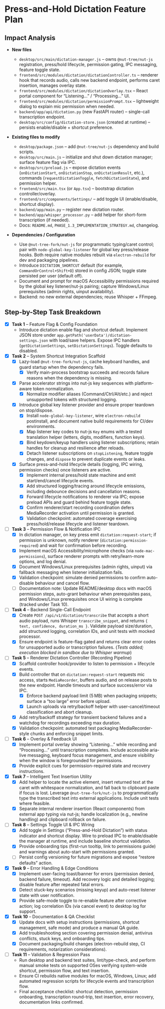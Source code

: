 # Press-and-Hold Dictation Feature Plan

## Impact Analysis

- **New files**
  - `desktop/src/main/dictation-manager.js` – owns `@nut-tree/nut-js` registration, press/hold lifecycle, permission gating, IPC messaging, feature toggle state.
  - `frontend/src/modules/dictation/dictationController.ts` – renderer hook that records audio, calls new backend endpoint, performs caret insertion, manages overlay state.
  - `frontend/src/modules/dictation/dictationOverlay.tsx` – React portal component for “Listening…” / “Processing…” UI.
  - `frontend/src/modules/dictation/permissionPrompt.tsx` – lightweight dialog to explain mic permission when needed.
  - `backend/app/api/dictation.py` (new FastAPI router) – single-call transcription endpoint.
  - `desktop/src/config/dictation-store.json` (created at runtime) – persists enable/disable + shortcut preference.

- **Existing files to modify**
  - `desktop/package.json` – add `@nut-tree/nut-js` dependency and build scripts.
  - `desktop/src/main.js` – initialize and shut down dictation manager; surface feature flag via IPC.
  - `desktop/src/preload.js` – expose dictation events (`onDictationStart`, `onDictationStop`, `onDictationResult`, etc.), commands (`requestDictationToggle`, `fetchDictationState`), and permission helper.
  - `frontend/src/main.tsx` (or `App.tsx`) – bootstrap dictation controller/overlay.
  - `frontend/src/components/Settings/` – add toggle UI (enable/disable, shortcut display).
  - `backend/app/main.py` – register new dictation router.
  - `backend/app/whisper_processor.py` – add helper for short-form transcription (if needed).
  - Docs: `README.md`, `PHASE_1.3_IMPLEMENTATION_STRATEGY.md`, changelog.

- **Dependencies / Configuration**
  - Use `@nut-tree-fork/nut-js` for programmatic typing/caret control; pair with `node-global-key-listener` for global key press/release hooks. Both require native modules rebuilt via `electron-rebuild` for dev and packaging pipelines.
  - Introduce `DICTATION_SHORTCUT` default (for example, `CommandOrControl+Shift+D`) stored in config JSON; toggle state persisted per user (default off).
  - Document and prompt for macOS Accessibility permissions required by the global key listener/nut-js pairing; capture Windows/Linux prerequisites (admin rights, uinput availability).
  - Backend: no new external dependencies; reuse Whisper + FFmpeg.
  
## Step-by-Step Task Breakdown

- [x] **Task 1** – Feature Flag & Config Foundation
  - Introduce dictation enable flag and shortcut default. Implement JSON store under `app.getPath('userData')/dictation-settings.json` with load/save helpers. Expose IPC handlers (`getDictationSettings`, `setDictationSettings`). Toggle defaults to disabled.
- [x] **Task 2** – System Shortcut Integration Scaffold
  - [x] Lazy-load `@nut-tree-fork/nut-js`, cache keyboard handles, and guard startup when the dependency fails.
    - [x] Verify main-process bootstrap succeeds and records failure reasons when the dependency is missing.
  - [x] Parse accelerator strings into nut-js key sequences with platform-aware token normalization.
    - [x] Normalize modifier aliases (Command/Ctrl/Alt/etc.) and reject unsupported tokens with structured logging.
  - [x] Introduce global key listener provider and ensure proper teardown on stop/dispose.
    - [x] Install `node-global-key-listener`, wire `electron-rebuild` postinstall, and document native build requirements for CI/dev environments.
    - [x] Map listener key codes to nut-js `Key` enums with a tested translation helper (letters, digits, modifiers, function keys).
    - [x] Bind keydown/keyup handlers using listener subscriptions; retain handles for cleanup and resilience after reloads.
    - [x] Detach listener subscriptions on `stopListening`, feature toggle changes, and `dispose` to prevent duplicate events or leaks.
  - [x] Surface press-and-hold lifecycle details (logging, IPC wiring, permission checks) once listeners are active.
    - [x] Implement internal press/hold state machine and emit start/end/cancel lifecycle events.
    - [x] Add structured logging/tracing around lifecycle emissions, including debounce decisions and cancellation reasons.
    - [x] Forward lifecycle notifications to renderer via IPC; expose preload APIs and guard behind feature toggle state.
    - [x] Confirm renderer/start recording coordination defers MediaRecorder activation until permission is granted.
    - [x] Validation checkpoint: automated coverage exercising press/hold/release lifecycle and listener teardown.
- [ ] **Task 3** – Permission Flow & Notification IPC
  - [x] In dictation manager, on key press emit `dictation:request-start`; if permission is unknown, notify renderer (`dictation:permission-required`) and wait for confirmation before recording.
  - [x] Implement macOS Accessibility/microphone checks (via `node-mac-permissions`), surface renderer prompts with retry/learn-more options, and log denial.
  - [x] Document Windows/Linux prerequisites (admin rights, uinput) via fallback messaging when listener initialization fails.
  - [x] Validation checkpoint: simulate denied permissions to confirm auto-disable behaviour and cancel flow.
  - [ ] Documentation note: Update README/desktop docs with macOS permission steps, auto-grant behaviour when prerequisites pass, and Windows/Linux prerequisites once UI wiring is complete (tracked under Task 10).
- [ ] **Task 4** – Backend Single-Call Endpoint
  - [x] Create `POST /api/v1/dictation/transcribe` that accepts a short audio payload, runs Whisper `transcribe_snippet`, and returns `{ text, confidence, duration_ms }`. Validate payload size/duration, add structured logging, correlation IDs, and unit tests with mocked processor.
  - [x] Ensure endpoint is feature-flag gated and returns clear error codes for unsupported audio or transcription failures. (_Tests added; execution blocked in sandbox due to Whisper warmup_)
- [ ] **Task 5** – Renderer Dictation Controller (Recording Pipeline)
  - [x] Scaffold controller hook/provider to listen to permission + lifecycle events.
  - [x] Build controller that on `dictation:request-start` requests mic access, starts `MediaRecorder`, buffers audio, and on release posts to the new endpoint. Handle timeouts and surface success/error via IPC.
    - [x] Enforce backend payload limit (5 MB) when packaging snippets; surface a “too large” error before upload.
    - [x] Launch uploads via retry/backoff helper with user-cancel/timeout classification and abort cleanup.
  - [x] Add retry/backoff strategy for transient backend failures and a watchdog for recordings exceeding max duration.
  - [x] Validation checkpoint: automated test packaging MediaRecorder-style chunks and enforcing snippet limits.
- [ ] **Task 6** – Overlay & Feedback UI
  - [x] Implement portal overlay showing “Listening…” while recording and “Processing…” until transcription completes. Include accessible aria-live messaging, keyboard focus management, and ensure visibility when the window is foregrounded for permissions.
  - [x] Provide explicit cues for permission-required state and recovery instructions.
- [x] **Task 7** – Intelligent Text Insertion Utility
  - [x] Add helper to locate the active element, insert returned text at the caret with whitespace normalization, and fall back to clipboard paste if focus is lost. Leverage `@nut-tree-fork/nut-js` to programmatically type the transcribed text into external applications. Include unit tests where feasible.
  - [x] Separate internal renderer insertion (React components) from external app typing via nut-js; handle localization (e.g., newline handling) and clipboard rollback on failure.
- [ ] **Task 8** – Settings Toggle UI & IPC Wiring
  - [x] Add toggle in Settings (“Press-and-Hold Dictation”) with status indicator and shortcut display. Wire to preload IPC to enable/disable the manager at runtime, and include baseline shortcut validation.
  - [x] Provide onboarding tips (first-run tooltip, link to permissions guide) and warnings about auto-start with permissions granted.
  - [ ] Persist config versioning for future migrations and expose “restore defaults” action.
- [x] **Task 9** – Error Handling & Edge Conditions
  - [x] Implement user-facing toast/banner for errors (permission denied, backend failure, timeout). Add recovery logic and detailed logging; disable feature after repeated fatal errors.
  - [x] Detect stuck-key scenarios (missing keyup) and auto-reset listener state with user notification.
  - [x] Provide safe-mode toggle to re-enable feature after corrective action; log correlation IDs (via cancel event) to desktop log for support.
- [x] **Task 10** – Documentation & QA Checklist
  - [x] Update docs with setup instructions (permissions, shortcut management, safe mode) and produce a manual QA guide.
  - [x] Add troubleshooting section covering permission denial, antivirus conflicts, stuck keys, and onboarding tips.
  - [x] Document packaging/build changes (electron-rebuild step, CI requirements, notarization considerations).
- [ ] **Task 11** – Validation & Regression Pass
  - Run desktop and backend test suites, lint/type-check, and perform manual smoke tests on supported OSes verifying system-wide shortcut, permission flow, and text insertion.
  - Ensure CI rebuilds native modules for macOS, Windows, Linux; add automated regression scripts for lifecycle events and transcription flow.
  - Final acceptance checklist: shortcut detection, permission onboarding, transcription round-trip, text insertion, error recovery, documentation links confirmed.
